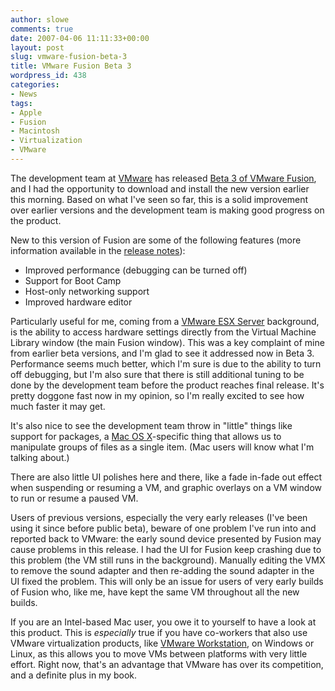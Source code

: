 ```yaml
---
author: slowe
comments: true
date: 2007-04-06 11:11:33+00:00
layout: post
slug: vmware-fusion-beta-3
title: VMware Fusion Beta 3
wordpress_id: 438
categories:
- News
tags:
- Apple
- Fusion
- Macintosh
- Virtualization
- VMware
---
```


The development team at [VMware](http://www.vmware.com/) has released [Beta 3 of VMware Fusion](http://www.vmware.com/products/beta/fusion/), and I had the opportunity to download and install the new version earlier this morning. Based on what I've seen so far, this is a solid improvement over earlier versions and the development team is making good progress on the product.

New to this version of Fusion are some of the following features (more information available in the [release notes](http://www.vmware.com/products/beta/fusion/releasenotes_fusion.html)):

* Improved performance (debugging can be turned off)  
* Support for Boot Camp  
* Host-only networking support  
* Improved hardware editor

Particularly useful for me, coming from a [VMware ESX Server](http://www.vmware.com/products/vi/esx/) background, is the ability to access hardware settings directly from the Virtual Machine Library window (the main Fusion window). This was a key complaint of mine from earlier beta versions, and I'm glad to see it addressed now in Beta 3. Performance seems much better, which I'm sure is due to the ability to turn off debugging, but I'm also sure that there is still additional tuning to be done by the development team before the product reaches final release. It's pretty doggone fast now in my opinion, so I'm really excited to see how much faster it may get.

It's also nice to see the development team throw in "little" things like support for packages, a [Mac OS X](http://www.apple.com/macosx/)-specific thing that allows us to manipulate groups of files as a single item. (Mac users will know what I'm talking about.)

There are also little UI polishes here and there, like a fade in-fade out effect when suspending or resuming a VM, and graphic overlays on a VM window to run or resume a paused VM.

Users of previous versions, especially the very early releases (I've been using it since before public beta), beware of one problem  I've run into and reported back to VMware: the early sound device presented by Fusion may cause problems in this release. I had the UI for Fusion keep crashing due to this problem (the VM still runs in the background). Manually editing the VMX to remove the sound adapter and then re-adding the sound adapter in the UI fixed the problem. This will only be an issue for users of very early builds of Fusion who, like me, have kept the same VM throughout all the new builds.

If you are an Intel-based Mac user, you owe it to yourself to have a look at this product. This is _especially_ true if you have co-workers that also use VMware virtualization products, like [VMware Workstation](http://www.vmware.com/products/ws/), on Windows or Linux, as this allows you to move VMs between platforms with very little effort. Right now, that's an advantage that VMware has over its competition, and a definite plus in my book.
